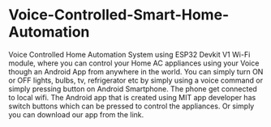 # Voice-Controlled-Smart-Home-Automation
Voice Controlled Home Automation System using ESP32 Devkit V1 Wi-Fi module, where you can control your Home AC appliances using your Voice though an Android App from anywhere in the world. You can simply turn ON or OFF lights, bulbs, tv, refrigerator etc by simply using a voice command or simply pressing button on Android Smartphone.  The phone get connected to local wifi. The Android app that is created using MIT app developer has switch buttons which can be pressed to control the appliances. Or simply you can download our app from the link.
